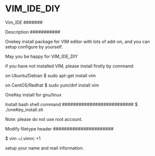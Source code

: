 # VIM_IDE_DIY

Vim_IDE
#######

Description
###########

Onekey install package for VIM editor with lots of add-on, and you can setup configure by yourself.

May you be happy for VIM_IDE_DIY

if you have not installed VIM, please install firstly by command:

on Ubuntu/Debian
$ sudo apt-get install vim

on CentOS/Redhat
$ sudo yum/dnf install vim

OneKey install for gnu/linux


Install bash shell command
##########################
$ ./oneKey_install.sh

Note: please do not use root account.


Modify filetype header
######################

$ vim ~/.vimrc +1

setup your name and mail information.

